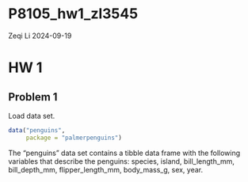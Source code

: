 P8105_hw1_zl3545
================
Zeqi Li
2024-09-19

# HW 1

## Problem 1

Load data set.

``` r
data("penguins",
     package = "palmerpenguins")
```

The “penguins” data set contains a tibble data frame with the following
variables that describe the penguins: species, island, bill_length_mm,
bill_depth_mm, flipper_length_mm, body_mass_g, sex, year.
